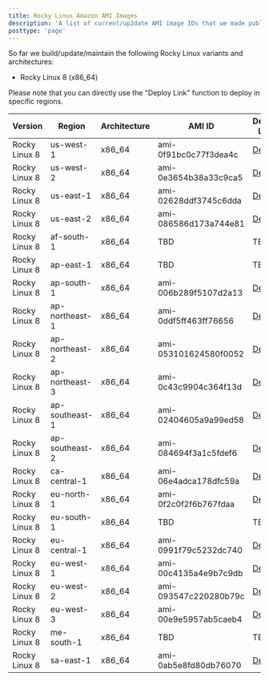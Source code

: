 ```yaml
---
title: Rocky Linux Amazon AMI Images
description: 'A list of current/up2date AMI image IDs that we made public.'
posttype: 'page'
---
```


So far we build/update/maintain the following Rocky Linux variants and architectures:

- Rocky Linux 8 (x86_64)

Please note that you can directly use the "Deploy Link" function to deploy in specific regions.

| Version       | Region         | Architecture | AMI ID                | Deploy Link                                                                                                               |
| ------------- | -------------- | ------------ | --------------------- | ------------------------------------------------------------------------------------------------------------------------- |
| Rocky Linux 8 | us-west-1      | x86_64       | ami-0f91bc0c77f3dea4c | [Deploy](https://console.aws.amazon.com/ec2/v2/home?region=us-west-1#LaunchInstanceWizard:ami=ami-0f91bc0c77f3dea4c)      |
| Rocky Linux 8 | us-west-2      | x86_64       | ami-0e3654b38a33c9ca5 | [Deploy](https://console.aws.amazon.com/ec2/v2/home?region=us-west-2#LaunchInstanceWizard:ami=ami-0e3654b38a33c9ca5)      |
| Rocky Linux 8 | us-east-1      | x86_64       | ami-02628ddf3745c6dda | [Deploy](https://console.aws.amazon.com/ec2/v2/home?region=us-east-1#LaunchInstanceWizard:ami=ami-02628ddf3745c6dda)      |
| Rocky Linux 8 | us-east-2      | x86_64       | ami-086586d173a744e81 | [Deploy](https://console.aws.amazon.com/ec2/v2/home?region=us-east-2#LaunchInstanceWizard:ami=ami-086586d173a744e81)      |
| Rocky Linux 8 | af-south-1     | x86_64       | TBD                   | TBD                                                                                                                       |
| Rocky Linux 8 | ap-east-1      | x86_64       | TBD                   | TBD                                                                                                                       |
| Rocky Linux 8 | ap-south-1     | x86_64       | ami-006b289f5107d2a13 | [Deploy](https://console.aws.amazon.com/ec2/v2/home?region=ap-south-1#LaunchInstanceWizard:ami=ami-006b289f5107d2a13)     |
| Rocky Linux 8 | ap-northeast-1 | x86_64       | ami-0ddf5ff463ff76656 | [Deploy](https://console.aws.amazon.com/ec2/v2/home?region=ap-northeast-1#LaunchInstanceWizard:ami=ami-0ddf5ff463ff76656) |
| Rocky Linux 8 | ap-northeast-2 | x86_64       | ami-053101624580f0052 | [Deploy](https://console.aws.amazon.com/ec2/v2/home?region=ap-northeast-2#LaunchInstanceWizard:ami=ami-053101624580f0052) |
| Rocky Linux 8 | ap-northeast-3 | x86_64       | ami-0c43c9904c364f13d | [Deploy](https://console.aws.amazon.com/ec2/v2/home?region=ap-northeast-3#LaunchInstanceWizard:ami=ami-0c43c9904c364f13d) |
| Rocky Linux 8 | ap-southeast-1 | x86_64       | ami-02404605a9a99ed58 | [Deploy](https://console.aws.amazon.com/ec2/v2/home?region=ap-southeast-1#LaunchInstanceWizard:ami=ami-02404605a9a99ed58) |
| Rocky Linux 8 | ap-southeast-2 | x86_64       | ami-084694f3a1c5fdef6 | [Deploy](https://console.aws.amazon.com/ec2/v2/home?region=ap-southeast-2#LaunchInstanceWizard:ami=ami-084694f3a1c5fdef6) |
| Rocky Linux 8 | ca-central-1   | x86_64       | ami-06e4adca178dfc59a | [Deploy](https://console.aws.amazon.com/ec2/v2/home?region=ca-central-1#LaunchInstanceWizard:ami=ami-06e4adca178dfc59a)   |
| Rocky Linux 8 | eu-north-1     | x86_64       | ami-0f2c0f2f6b767fdaa | [Deploy](https://console.aws.amazon.com/ec2/v2/home?region=eu-north-1#LaunchInstanceWizard:ami=ami-0f2c0f2f6b767fdaa)     |
| Rocky Linux 8 | eu-south-1     | x86_64       | TBD                   | TBD                                                                                                                       |
| Rocky Linux 8 | eu-central-1   | x86_64       | ami-0991f79c5232dc740 | [Deploy](https://console.aws.amazon.com/ec2/v2/home?region=eu-central-1#LaunchInstanceWizard:ami=ami-0991f79c5232dc740)   |
| Rocky Linux 8 | eu-west-1      | x86_64       | ami-00c4135a4e9b7c9db | [Deploy](https://console.aws.amazon.com/ec2/v2/home?region=eu-west-1#LaunchInstanceWizard:ami=ami-00c4135a4e9b7c9db)      |
| Rocky Linux 8 | eu-west-2      | x86_64       | ami-093547c220280b79c | [Deploy](https://console.aws.amazon.com/ec2/v2/home?region=eu-west-2#LaunchInstanceWizard:ami=ami-093547c220280b79c)      |
| Rocky Linux 8 | eu-west-3      | x86_64       | ami-00e9e5957ab5caeb4 | [Deploy](https://console.aws.amazon.com/ec2/v2/home?region=eu-west-3#LaunchInstanceWizard:ami=ami-00e9e5957ab5caeb4)      |
| Rocky Linux 8 | me-south-1     | x86_64       | TBD                   | TBD                                                                                                                       |
| Rocky Linux 8 | sa-east-1      | x86_64       | ami-0ab5e8fd80db76070 | [Deploy](https://console.aws.amazon.com/ec2/v2/home?region=sa-east-1#LaunchInstanceWizard:ami=ami-0ab5e8fd80db76070)      |
